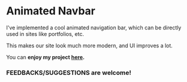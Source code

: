 # Animated Navbar
I've implemented a cool animated navigation bar, which can be directly used in sites like portfolios, etc.

This makes our site look much more modern, and UI improves a lot.

You can **enjoy my project [here](https://the-localhost.github.io/animated-navbar/).**

### FEEDBACKS/SUGGESTIONS are welcome!
